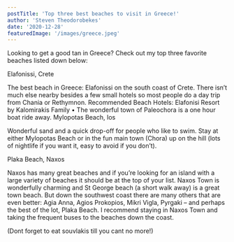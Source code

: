 ```yaml
---
postTitle: 'Top three best beaches to visit in Greece!'
author: 'Steven Theodorobekes'
date: '2020-12-28'
featuredImage: '/images/greece.jpeg'
---
```

 Looking to get a good tan in Greece? Check out my top three favorite beaches listed down below: 

 Elafonissi, Crete

 The best beach in Greece: Elafonissi on the south coast of Crete. There isn’t much else nearby besides a few small hotels so most people do a day trip from Chania or Rethymnon. Recommended Beach Hotels: Elafonisi Resort by Kalomirakis Family • The wonderful town of Paleochora is a one hour boat ride away. 
  Mylopotas Beach, Ios

  Wonderful sand and a quick drop-off for people who like to swim. Stay at either Mylopotas Beach or in the fun main town (Chora) up on the hill (lots of nightlife if you want it, easy to avoid if you don’t). 

  Plaka Beach, Naxos

  Naxos has many great beaches and if you’re looking for an island with a large variety of beaches it should be at the top of your list. Naxos Town is wonderfully charming and St George beach (a short walk away) is a great town beach. But down the southwest coast there are many others that are even better: Agia Anna, Agios Prokopios, Mikri Vigla, Pyrgaki – and perhaps the best of the lot, Plaka Beach. I recommend staying in Naxos Town and taking the frequent buses to the beaches down the coast.

  (Dont forget to eat souvlakis till you cant no more!)
